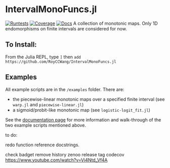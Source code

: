 # IntervalMonoFuncs.jl
[![Runtests](https://github.com/RoyCCWang/IntervalMonoFuncs.jl/actions/workflows/Runtests.yml/badge.svg)](https://github.com/RoyCCWang/IntervalMonoFuncs.jl/actions/workflows/Runtests.yml)
[![Coverage](https://codecov.io/gh/RoyCCWang/IntervalMonoFuncs.jl/branch/master/graph/badge.svg)](https://codecov.io/gh/RoyCCWang/IntervalMonoFuncs.jl)
[![Docs](https://img.shields.io/badge/docs-stable-blue.svg)](https://royccwang.github.io/IntervalMonoFuncs.jl/)
A collection of monotonic maps. Only 1D endomorphisms on finite intervals are considered for now.


## To Install:
From the Julia REPL, type `]` then `add https://github.com/RoyCCWang/IntervalMonoFuncs.jl`

## Examples
All example scripts are in the `/examples` folder. There are:
- the piecewise-linear monotonic maps over a specified finite interval (see `warp.jl` and `piecewise-linear.jl`)
- a sigmoid/probit-like monotonic map (see `logistic-logit_fit.jl`)

See the [documentation page](https://royccwang.github.io/IntervalMonoFuncs.jl/) for more information and walk-through of the two example scripts mentioned above.


to do:

redo function reference docstrings.

check badget
remove history
zenoo
release tag
codecov
https://www.youtube.com/watch?v=Vi4Ntd_Vf4A